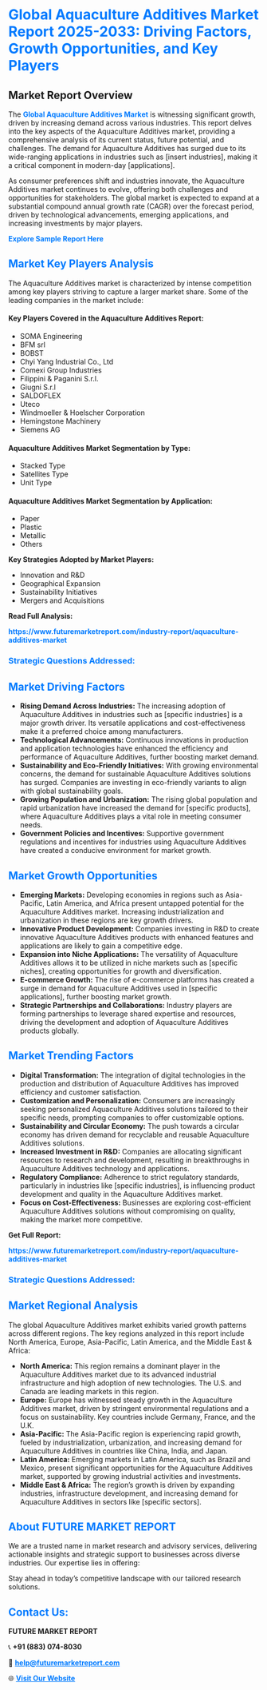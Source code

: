 <h1 style="color: #007BFF;">Global Aquaculture Additives Market Report 2025-2033: Driving Factors, Growth Opportunities, and Key Players</h1>

<section id="overview">
<h2>Market Report Overview</h2>
<p>The <a href="https://www.futuremarketreport.com/industry-report/aquaculture-additives-market" style="color: #007BFF; text-decoration: none;"><strong>Global Aquaculture Additives Market</strong></a> is witnessing significant growth, driven by increasing demand across various industries. This report delves into the key aspects of the Aquaculture Additives market, providing a comprehensive analysis of its current status, future potential, and challenges. The demand for Aquaculture Additives has surged due to its wide-ranging applications in industries such as [insert industries], making it a critical component in modern-day [applications].</p>
<p>As consumer preferences shift and industries innovate, the Aquaculture Additives market continues to evolve, offering both challenges and opportunities for stakeholders. The global market is expected to expand at a substantial compound annual growth rate (CAGR) over the forecast period, driven by technological advancements, emerging applications, and increasing investments by major players.</p>
</section>

<section id="overview">
<p><a href="https://www.futuremarketreport.com/request-sample/reportId=32876" style="color: #007BFF; text-decoration: none;"><strong>Explore Sample Report Here</strong></a></p>
</section>

<section id="key-players">
<h2 style="color: #007BFF;">Market Key Players Analysis</h2>
<p>The Aquaculture Additives market is characterized by intense competition among key players striving to capture a larger market share. Some of the leading companies in the market include:</p>
<h4>Key Players Covered in the Aquaculture Additives Report:</h4>
<ul><li>SOMA Engineering</li><li>BFM srl</li><li>BOBST</li><li>Chyi Yang Industrial Co., Ltd</li><li>Comexi Group Industries</li><li>Filippini &amp; Paganini S.r.l.</li><li>Giugni S.r.l</li><li>SALDOFLEX</li><li>Uteco</li><li>Windmoeller &amp; Hoelscher Corporation</li><li>Hemingstone Machinery</li><li>Siemens AG</li></ul>
<h4>Aquaculture Additives Market Segmentation by Type:</h4>
<ul><li>Stacked Type</li><li>Satellites Type</li><li>Unit Type</li></ul>

<h4>Aquaculture Additives Market Segmentation by Application:</h4>
<ul><li>Paper</li><li>Plastic</li><li>Metallic</li><li>Others</li></ul>
<p><strong>Key Strategies Adopted by Market Players:</strong></p>
<ul>
<li>Innovation and R&D</li>
<li>Geographical Expansion</li>
<li>Sustainability Initiatives</li>
<li>Mergers and Acquisitions</li>
</ul>
</section>

<section>
<p><strong>Read Full Analysis: </strong></p><a href="https://www.futuremarketreport.com/industry-report/aquaculture-additives-market" style="color: #007BFF; text-decoration: none;"><strong>https://www.futuremarketreport.com/industry-report/aquaculture-additives-market</strong></a>
<h3 style="color: #007BFF;">Strategic Questions Addressed:</h3>
</section>

<section id="driving-factors">
<h2 style="color: #007BFF;">Market Driving Factors</h2>
<ul>
<li><strong>Rising Demand Across Industries:</strong> The increasing adoption of Aquaculture Additives in industries such as [specific industries] is a major growth driver. Its versatile applications and cost-effectiveness make it a preferred choice among manufacturers.</li>
<li><strong>Technological Advancements:</strong> Continuous innovations in production and application technologies have enhanced the efficiency and performance of Aquaculture Additives, further boosting market demand.</li>
<li><strong>Sustainability and Eco-Friendly Initiatives:</strong> With growing environmental concerns, the demand for sustainable Aquaculture Additives solutions has surged. Companies are investing in eco-friendly variants to align with global sustainability goals.</li>
<li><strong>Growing Population and Urbanization:</strong> The rising global population and rapid urbanization have increased the demand for [specific products], where Aquaculture Additives plays a vital role in meeting consumer needs.</li>
<li><strong>Government Policies and Incentives:</strong> Supportive government regulations and incentives for industries using Aquaculture Additives have created a conducive environment for market growth.</li>
</ul>
</section>

<section id="growth-opportunities">
<h2 style="color: #007BFF;">Market Growth Opportunities</h2>
<ul>
<li><strong>Emerging Markets:</strong> Developing economies in regions such as Asia-Pacific, Latin America, and Africa present untapped potential for the Aquaculture Additives market. Increasing industrialization and urbanization in these regions are key growth drivers.</li>
<li><strong>Innovative Product Development:</strong> Companies investing in R&D to create innovative Aquaculture Additives products with enhanced features and applications are likely to gain a competitive edge.</li>
<li><strong>Expansion into Niche Applications:</strong> The versatility of Aquaculture Additives allows it to be utilized in niche markets such as [specific niches], creating opportunities for growth and diversification.</li>
<li><strong>E-commerce Growth:</strong> The rise of e-commerce platforms has created a surge in demand for Aquaculture Additives used in [specific applications], further boosting market growth.</li>
<li><strong>Strategic Partnerships and Collaborations:</strong> Industry players are forming partnerships to leverage shared expertise and resources, driving the development and adoption of Aquaculture Additives products globally.</li>
</ul>
</section>

<section id="trending-factors">
<h2 style="color: #007BFF;">Market Trending Factors</h2>
<ul>
<li><strong>Digital Transformation:</strong> The integration of digital technologies in the production and distribution of Aquaculture Additives has improved efficiency and customer satisfaction.</li>
<li><strong>Customization and Personalization:</strong> Consumers are increasingly seeking personalized Aquaculture Additives solutions tailored to their specific needs, prompting companies to offer customizable options.</li>
<li><strong>Sustainability and Circular Economy:</strong> The push towards a circular economy has driven demand for recyclable and reusable Aquaculture Additives solutions.</li>
<li><strong>Increased Investment in R&D:</strong> Companies are allocating significant resources to research and development, resulting in breakthroughs in Aquaculture Additives technology and applications.</li>
<li><strong>Regulatory Compliance:</strong> Adherence to strict regulatory standards, particularly in industries like [specific industries], is influencing product development and quality in the Aquaculture Additives market.</li>
<li><strong>Focus on Cost-Effectiveness:</strong> Businesses are exploring cost-efficient Aquaculture Additives solutions without compromising on quality, making the market more competitive.</li>
</ul>
</section>

<section>
<p><strong>Get Full Report: </strong></p><a href="https://www.futuremarketreport.com/industry-report/aquaculture-additives-market" style="color: #007BFF; text-decoration: none;"><strong>https://www.futuremarketreport.com/industry-report/aquaculture-additives-market</strong></a>
<h3 style="color: #007BFF;">Strategic Questions Addressed:</h3>
</section>


<section id="regional-analysis">
<h2 style="color: #007BFF;">Market Regional Analysis</h2>
<p>The global Aquaculture Additives market exhibits varied growth patterns across different regions. The key regions analyzed in this report include North America, Europe, Asia-Pacific, Latin America, and the Middle East & Africa:</p>
<ul>
<li><strong>North America:</strong> This region remains a dominant player in the Aquaculture Additives market due to its advanced industrial infrastructure and high adoption of new technologies. The U.S. and Canada are leading markets in this region.</li>
<li><strong>Europe:</strong> Europe has witnessed steady growth in the Aquaculture Additives market, driven by stringent environmental regulations and a focus on sustainability. Key countries include Germany, France, and the U.K.</li>
<li><strong>Asia-Pacific:</strong> The Asia-Pacific region is experiencing rapid growth, fueled by industrialization, urbanization, and increasing demand for Aquaculture Additives in countries like China, India, and Japan.</li>
<li><strong>Latin America:</strong> Emerging markets in Latin America, such as Brazil and Mexico, present significant opportunities for the Aquaculture Additives market, supported by growing industrial activities and investments.</li>
<li><strong>Middle East & Africa:</strong> The region’s growth is driven by expanding industries, infrastructure development, and increasing demand for Aquaculture Additives in sectors like [specific sectors].</li>
</ul>
</section>

<footer>
<h2 style="color: #007BFF;">About FUTURE MARKET REPORT</h2>
<p>We are a trusted name in market research and advisory services, delivering actionable insights and strategic support to businesses across diverse industries. Our expertise lies in offering:</p>

<p>Stay ahead in today’s competitive landscape with our tailored research solutions.</p>

<h2 style="color: #007BFF;">Contact Us:</h2>
<p><strong>FUTURE MARKET REPORT</strong></p>
<p>📞 <strong>+91 (883) 074-8030</strong></p>
<p>📧 <strong><a href="mailto:help@futuremarketreport.com" style="color: #007BFF;">help@futuremarketreport.com</a></strong></p>
<p>🌐 <strong><a href="https://www.futuremarketreport.com/" style="color: #007BFF;">Visit Our Website</a></strong></p>
</footer>